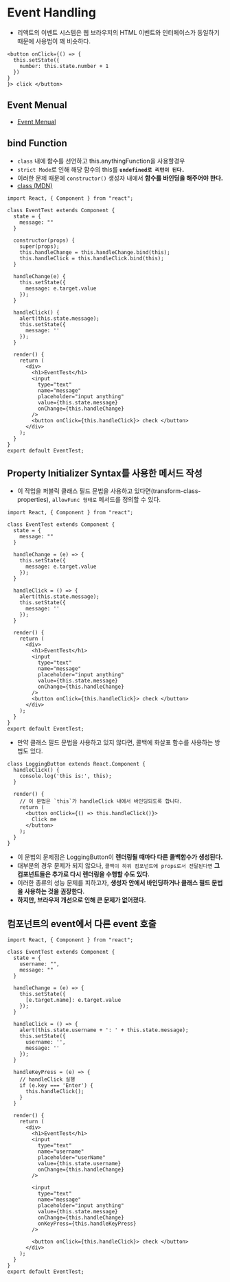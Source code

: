 # Event Handling

- 리액트의 이벤트 시스템은 웹 브라우저의 HTML 이벤트와 인터페이스가 동일하기 때문에 사용법이 꽤 비슷하다.

```JSX
<button onClick={() => {
  this.setState({
    number: this.state.number + 1
  })
}
}> click </button>
```

## Event Menual

- [Event Menual](https://facebook.github.io/react/docs/events.html)

## bind Function

- `class` 내에 함수를 선언하고 this.anythingFunction을 사용할경우
- `strict Mode`로 인해 해당 함수의 this를 **`undefined로 리턴이 된다.`**
- 이러한 문제 때문에 `constructor()` 생성자 내에서 **함수를 바인딩을 해주어야 한다.**
- [class (MDN)](https://developer.mozilla.org/ko/docs/Web/JavaScript/Reference/Classes)

```JSX
import React, { Component } from "react";

class EventTest extends Component {
  state = {
    message: ""
  }

  constructor(props) {
    super(props);
    this.handleChange = this.handleChange.bind(this);
    this.handleClick = this.handleClick.bind(this);
  }

  handleChange(e) {
    this.setState({
      message: e.target.value
    });
  }

  handleClick() {
    alert(this.state.message);
    this.setState({
      message: ''
    });
  }

  render() {
    return (
      <div>
        <h1>EventTest</h1>
        <input
          type="text"
          name="message"
          placeholder="input anything"
          value={this.state.message}
          onChange={this.handleChange}
        />
        <button onClick={this.handleClick}> check </button>
      </div>
    );
  }
}
export default EventTest;
```

## Property Initializer Syntax를 사용한 메서드 작성

- 이 작업을 퍼블릭 클래스 필드 문법을 사용하고 있다면(transform-class-properties), `allowFunc 형태로` 메서드를 정의할 수 있다.

```JSX
import React, { Component } from "react";

class EventTest extends Component {
  state = {
    message: ""
  }

  handleChange = (e) => {
    this.setState({
      message: e.target.value
    });
  }

  handleClick = () => {
    alert(this.state.message);
    this.setState({
      message: ''
    });
  }

  render() {
    return (
      <div>
        <h1>EventTest</h1>
        <input
          type="text"
          name="message"
          placeholder="input anything"
          value={this.state.message}
          onChange={this.handleChange}
        />
        <button onClick={this.handleClick}> check </button>
      </div>
    );
  }
}
export default EventTest;
```

- 만약 클래스 필드 문법을 사용하고 있지 않다면, 콜백에 화살표 함수를 사용하는 방법도 있다.

```JSX
class LoggingButton extends React.Component {
  handleClick() {
    console.log('this is:', this);
  }

  render() {
    // 이 문법은 `this`가 handleClick 내에서 바인딩되도록 합니다.
    return (
      <button onClick={() => this.handleClick()}>
        Click me
      </button>
    );
  }
}
```

- 이 문법의 문제점은 LoggingButton이 **렌더링될 때마다 다른 콜백함수가 생성된다.**
- 대부분의 경우 문제가 되지 않으나, `콜백이 하위 컴포넌트에 props로서 전달된다면` **그 컴포넌트들은 추가로 다시 렌더링을 수행할 수도 있다.**
- 이러한 종류의 성능 문제를 피하고자, **생성자 안에서 바인딩하거나 클래스 필드 문법을 사용하는 것을 권장한다.**
- **하지만, 브라우저 개선으로 인해 큰 문제가 없어졌다.**

## 컴포넌트의 event에서 다른 event 호출

```JSX
import React, { Component } from "react";

class EventTest extends Component {
  state = {
    username: "",
    message: ""
  }

  handleChange = (e) => {
    this.setState({
      [e.target.name]: e.target.value
    });
  }

  handleClick = () => {
    alert(this.state.username + ': ' + this.state.message);
    this.setState({
      username: '',
      message: ''
    });
  }

  handleKeyPress = (e) => {
    // handleClick 실행
    if (e.key === 'Enter') {
      this.handleClick();
    }
  }

  render() {
    return (
      <div>
        <h1>EventTest</h1>
        <input
          type="text"
          name="username"
          placeholder="userName"
          value={this.state.username}
          onChange={this.handleChange}
        />

        <input
          type="text"
          name="message"
          placeholder="input anything"
          value={this.state.message}
          onChange={this.handleChange}
          onKeyPress={this.handleKeyPress}
        />

        <button onClick={this.handleClick}> check </button>
      </div>
    );
  }
}
export default EventTest;
```
